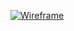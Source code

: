 [![Wireframe](https://s3.amazonaws.com/assets.mockflow.com/app/wireframepro/company/C6646eeb575df3d187ab4726fe97e35e7/projects/M220d24c67f3dc91c0ccb63d5989dc20f1614086471339/pages/f9f2b7b7cc384a999e9e3c9cf58fa655/image/f9f2b7b7cc384a999e9e3c9cf58fa655.png?1621707274436 "Wireframe")](https://s3.amazonaws.com/assets.mockflow.com/app/wireframepro/company/C6646eeb575df3d187ab4726fe97e35e7/projects/M220d24c67f3dc91c0ccb63d5989dc20f1614086471339/pages/f9f2b7b7cc384a999e9e3c9cf58fa655/image/f9f2b7b7cc384a999e9e3c9cf58fa655.png?1621707274436 "Wireframe")